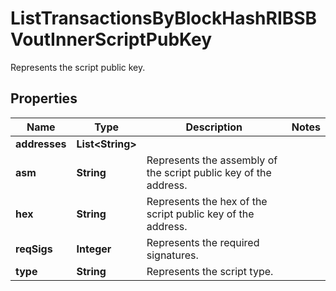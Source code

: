 

# ListTransactionsByBlockHashRIBSBVoutInnerScriptPubKey

Represents the script public key.

## Properties

| Name | Type | Description | Notes |
|------------ | ------------- | ------------- | -------------|
|**addresses** | **List&lt;String&gt;** |  |  |
|**asm** | **String** | Represents the assembly of the script public key of the address. |  |
|**hex** | **String** | Represents the hex of the script public key of the address. |  |
|**reqSigs** | **Integer** | Represents the required signatures. |  |
|**type** | **String** | Represents the script type. |  |



